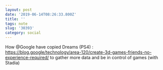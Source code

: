 ```yaml
---
layout: post
date: '2019-06-14T08:26:33.800Z'
title: ''
tags: note
slug: '30393'
category: social
---
```

How @Google have copied Dreams (PS4) : https://blog.google/technology/area-120/create-3d-games-friends-no-experience-required/ to gather more data and be in control of games (with Stadia)
